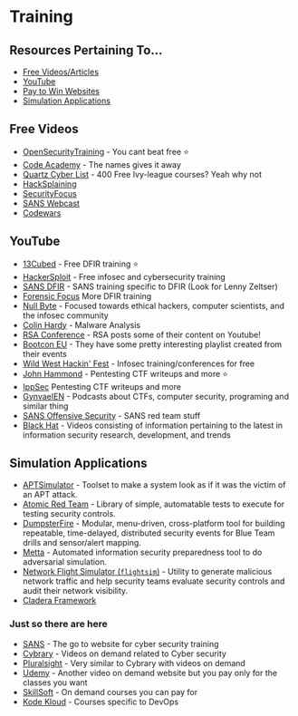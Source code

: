 # Training
## Resources Pertaining To...
  - [Free Videos/Articles](#free-Videos/Articles)
  - [YouTube](#youtube)
  - [Pay to Win Websites](#pay-to-win-websites)
  - [Simulation Applications](#simulation-applications)


## Free Videos

- [OpenSecurityTraining](https://opensecuritytraining.info/Training.html) - You cant beat free ⭐
- [Code Academy](https://www.codecademy.com/) - The names gives it away
- [Quartz Cyber List](https://qz.com/1514408/400-free-ivy-league-university-courses-you-can-take-online-in-2019/) - 400 Free Ivy-league courses? Yeah why not 
- [HackSplaining](https://www.hacksplaining.com/lessons)
- [SecurityFocus](https://www.securityfocus.com/)
- [SANS Webcast](https://www.sans.org/webcasts/)
- [Codewars](https://www.codewars.com/)

## YouTube
- [13Cubed](https://www.youtube.com/channel/UCy8ntxFEudOCRZYT1f7ya9Q) - Free DFIR training ⭐
- [HackerSploit](https://www.youtube.com/c/HackerSploit/about) - Free infosec and cybersecurity training
- [SANS DFIR](https://www.youtube.com/user/robtlee73) - SANS training specific to DFIR (Look for Lenny Zeltser)
- [Forensic Focus](https://www.youtube.com/channel/UCQajlJPesqmyWJDN52AZI4Q) More DFIR training
- [Null Byte](https://www.youtube.com/channel/UCgTNupxATBfWmfehv21ym-g) - Focused towards ethical hackers, computer scientists, and the infosec community
- [Colin Hardy](https://www.youtube.com/c/ColinHardy/featured) - Malware Analysis
- [RSA Conference](https://www.youtube.com/channel/UCYzwGkfOqrevO-4TuTjPLwQ) - RSA posts some of their content on Youtube!
- [Bootcon EU](https://www.youtube.com/user/BotConfTV) - They have some pretty interesting playlist created from their events
- [Wild West Hackin' Fest](https://www.youtube.com/c/WildWestHackinFest/featured) - Infosec training/conferences for free
- [John Hammond](https://www.youtube.com/user/RootOfTheNull) - Pentesting CTF writeups and more ⭐
- [IppSec](https://www.youtube.com/channel/UCa6eh7gCkpPo5XXUDfygQQA) Pentesting CTF writeups and more
- [GynvaeIEN](https://www.youtube.com/c/GynvaelEN/featured) - Podcasts about CTFs, computer security, programing and similar thing
- [SANS Offensive Security](https://www.youtube.com/channel/UCP28F4uf9s2V1_SQwnJST_A) - SANS red team stuff
- [Black Hat](https://www.youtube.com/channel/UCJ6q9Ie29ajGqKApbLqfBOg) - Videos consisting of information pertaining to the latest in information security research, development, and trends

## Simulation Applications
- [APTSimulator](https://github.com/NextronSystems/APTSimulator) - Toolset to make a system look as if it was the victim of an APT attack.
- [Atomic Red Team](https://atomicredteam.io/) - Library of simple, automatable tests to execute for testing security controls.
- [DumpsterFire](https://github.com/TryCatchHCF/DumpsterFire) - Modular, menu-driven, cross-platform tool for building repeatable, time-delayed, distributed security events for Blue Team drills and sensor/alert mapping.
- [Metta](https://github.com/uber-common/metta) - Automated information security preparedness tool to do adversarial simulation.
- [Network Flight Simulator (`flightsim`)](https://github.com/alphasoc/flightsim) - Utility to generate malicious network traffic and help security teams evaluate security controls and audit their network visibility.
- [Cladera Framework](https://github.com/mitre/caldera)


### Just so there are here
- [SANS](https://www.sans.org/) - The go to website for cyber security training
- [Cybrary](https://www.cybrary.it/) - Videos on demand related to Cyber security
- [Pluralsight](https://www.pluralsight.com/) - Very similar to Cybrary with videos on demand
- [Udemy](https://www.udemy.com/) - Another video on demand website but you pay only for the classes you want
- [SkillSoft](https://www.skillsoft.com/courses) - On demand courses you can pay for
- [Kode Kloud](https://kodekloud.com/) - Courses specific to DevOps
